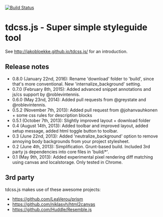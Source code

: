 [![Build Status](https://travis-ci.org/jakobloekke/tdcss.js.png?branch=master)](https://travis-ci.org/jakobloekke/tdcss.js)

tdcss.js - Super simple styleguide tool
================

See http://jakobloekke.github.io/tdcss.js/ for an introduction.

Release notes
---

- 0.8.0 (January 22nd, 2016): Rename 'download' folder to 'build', since that's more conventional. New 'internalize_background' setting.
- 0.7.0 (February 8th, 2015): Added advanced snippet annotations and js/cs support by @roblevintennis.
- 0.6.0 (May 23nd, 2014): Added pull requests from @greystate and @roblevintennis.
- 0.5.2 (November 7th, 2013): Added pull request from @johanvauhkonen + some css rules for description blocks
- 0.5.1 (October 7th, 2013): Slightly improved layout + download folder
- 0.4 (August 14th, 2013): Added toolbar and improved layout, added setup message, added html toggle button to toolbar.
- 0.3 (June 22nd, 2013): Added 'neutralize_background' option to remove annoying body backgrounds from your project stylesheet.
- 0.2 (June 4th, 2013): Simplification. Grunt-based build. Included 3rd party js dependencies into core files in 'build/*'.
- 0.1 (May 9th, 2013): Added experimental pixel rendering diff matching using canvas and localstorage. Only tested in Chrome.

3rd party
---

tdcss.js makes use of these awesome projects:

- https://github.com/LeaVerou/prism
- https://github.com/niklasvh/html2canvas
- https://github.com/Huddle/Resemble.js

